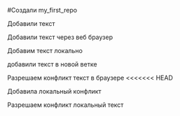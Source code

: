 ﻿#Создали my_first_repo

Добавили текст

Добавили текст через веб браузер

Добавим текст локально 

добавили текст в новой ветке

Разрешаем конфликт текст в браузере
<<<<<<< HEAD

Добавила локальный конфликт

Разрешаем конфликт локальный текст


